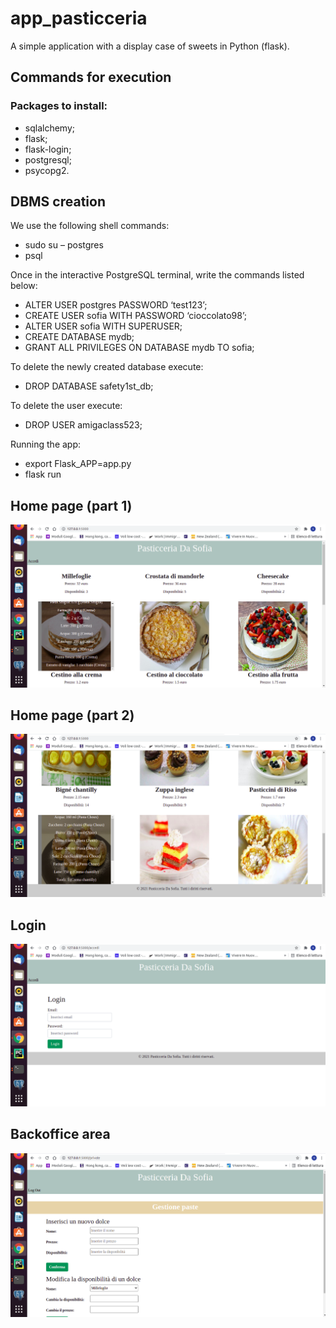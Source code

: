 # app_pasticceria
A simple application with a display case of sweets in Python (flask).

## Commands for execution

### Packages to install:
* sqlalchemy;
* flask; 
* flask-login;
* postgresql;
* psycopg2.

## DBMS creation
We use the following shell commands:
*	sudo su – postgres
*	psql

Once in the interactive PostgreSQL terminal, write the commands listed below:
*	ALTER USER postgres PASSWORD ‘test123’;
*	CREATE USER sofia WITH PASSWORD ‘cioccolato98’;
*	ALTER USER sofia WITH SUPERUSER;
*	CREATE DATABASE mydb;
*	GRANT ALL PRIVILEGES ON DATABASE mydb TO sofia;

To delete the newly created database execute:
*	DROP DATABASE safety1st_db;

To delete the user execute:
*	DROP USER amigaclass523;

Running the app:
* export Flask_APP=app.py
* flask run

## Home page (part 1)
![alt text](https://github.com/sofiacrudu/app_pasticceria/blob/main/images/home1.png?raw=true)

## Home page (part 2)
![alt text](https://github.com/sofiacrudu/app_pasticceria/blob/main/images/home2.png?raw=true)

## Login
![alt text](https://github.com/sofiacrudu/app_pasticceria/blob/main/images/login.png?raw=true)

## Backoffice area
![alt text](https://github.com/sofiacrudu/app_pasticceria/blob/main/images/backoffice.png?raw=true)
